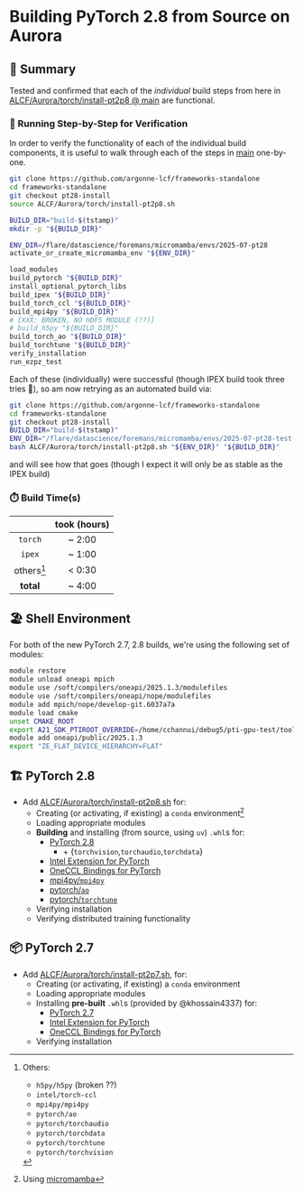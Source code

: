 # Building PyTorch 2.8 from Source on Aurora

## 📝 Summary

Tested and confirmed that each of the _individual_ build steps from here in
[ALCF/Aurora/torch/install-pt2p8 @ main](https://github.com/argonne-lcf/frameworks-standalone/blob/25e4096ce0b5ef8b8d9428b9c90da8eb86e46bf7/ALCF/Aurora/torch/install-pt2p8.sh#L576-L685) 
are functional.

### 👣 Running Step-by-Step for Verification

In order to verify the functionality of each of the individual build
components, it is useful to walk through each of the steps in
[main](https://github.com/argonne-lcf/frameworks-standalone/blob/25e4096ce0b5ef8b8d9428b9c90da8eb86e46bf7/ALCF/Aurora/torch/install-pt2p8.sh#L576-L685)
one-by-one.

```bash
git clone https://github.com/argonne-lcf/frameworks-standalone
cd frameworks-standalone
git checkout pt28-install
source ALCF/Aurora/torch/install-pt2p8.sh

BUILD_DIR="build-$(tstamp)"
mkdir -p "${BUILD_DIR}"

ENV_DIR=/flare/datascience/foremans/micromamba/envs/2025-07-pt28
activate_or_create_micromamba_env "${ENV_DIR}"

load_modules
build_pytorch "${BUILD_DIR}"
install_optional_pytorch_libs
build_ipex "${BUILD_DIR}"
build_torch_ccl "${BUILD_DIR}"
build_mpi4py "${BUILD_DIR}"
# [XXX: BROKEN, NO HDF5 MODULE (??)]
# build_h5py "${BUILD_DIR}"
build_torch_ao "${BUILD_DIR}"
build_torchtune "${BUILD_DIR}"
verify_installation
run_ezpz_test
```

Each of these (individually) were successful (though IPEX build took three
tries 🤔), so am now retrying as an automated build via:

```bash
git clone https://github.com/argonne-lcf/frameworks-standalone
cd frameworks-standalone
git checkout pt28-install
BUILD_DIR="build-$(tstamp)"
ENV_DIR="/flare/datascience/foremans/micromamba/envs/2025-07-pt28-test-$(tstamp)"
bash ALCF/Aurora/torch/install-pt2p8.sh "${ENV_DIR}" "${BUILD_DIR}"
```

and will see how that goes (though I expect it will only be as stable as the
IPEX build)

### ⏱️ Build Time(s)

|   &nbsp;   | took (hours) |
| :--------: | :----------: |
|  `torch`   |    ~ 2:00    |
|   `ipex`   |    ~ 1:00    |
| others[^1] |    < 0:30    |
| **total**  |    ~ 4:00    |


[^1]: Others:
    - `h5py/h5py` (broken ??)
    - `intel/torch-ccl`
    - `mpi4py/mpi4py`
    - `pytorch/ao`
    - `pytorch/torchaudio`
    - `pytorch/torchdata`
    - `pytorch/torchtune`
    - `pytorch/torchvision`


## 🏖️ Shell Environment

For both of the new PyTorch 2.7, 2.8 builds, we're using the following set of modules:

```bash
module restore
module unload oneapi mpich
module use /soft/compilers/oneapi/2025.1.3/modulefiles
module use /soft/compilers/oneapi/nope/modulefiles
module add mpich/nope/develop-git.6037a7a
module load cmake
unset CMAKE_ROOT
export A21_SDK_PTIROOT_OVERRIDE=/home/cchannui/debug5/pti-gpu-test/tools/pti-gpu/d5c2e2e
module add oneapi/public/2025.1.3
export "ZE_FLAT_DEVICE_HIERARCHY=FLAT"
```

## 🏗️ PyTorch 2.8

- Add [ALCF/Aurora/torch/install-pt2p8.sh](ALCF/Aurora/torch/install-pt2p8.sh) for:
  - Creating (or activating, if existing) a `conda` environment[^mm]
  - Loading appropriate modules
  - **Building** and installing (from source, using `uv`) `.whl`s for:
    - [PyTorch 2.8](https://github.com/pytorch/pytorch/tree/release/2.8)
      - \+ {`torchvision`,`torchaudio`,`torchdata`}
    - [Intel Extension for PyTorch](https://github.com/intel/intel-extension-for-pytorch)
    - [OneCCL Bindings for PyTorch](https://github.com/intel/torch-ccl)
    - [mpi4py/`mpi4py`](https://github.com/mpi4py/mpi4py)
    - [pytorch/`ao`](https://github.com/pytorch/ao)
    - [pytorch/`torchtune`](https://github.com/pytorch/ao)
  - Verifying installation
  - Verifying distributed training functionality

[^mm]: Using [micromamba](https://micromamba.org)

## 📦 PyTorch 2.7

- Add [ALCF/Aurora/torch/install-pt2p7.sh](ALCF/Aurora/torch/install-pt2p7.sh), for:
  - Creating (or activating, if existing) a `conda` environment
  - Loading appropriate modules
  - Installing **pre-built** `.whl`s (provided by @khossain4337) for:
    - [PyTorch 2.7](https://github.com/pytorch/pytorch/tree/release/2.7)
    - [Intel Extension for PyTorch](https://github.com/intel/intel-extension-for-pytorch)
    - [OneCCL Bindings for PyTorch](https://github.com/intel/torch-ccl)
  - Verifying installation
